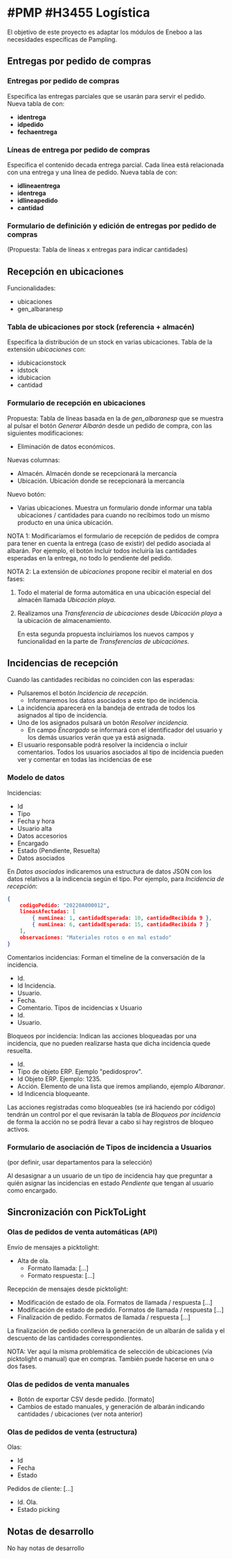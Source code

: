 # #PMP #H3455 Logística

El objetivo de este proyecto es adaptar los módulos de Eneboo a las necesidades específicas de Pampling.

## Entregas por pedido de compras

### Entregas por pedido de compras
Especifica las entregas parciales que se usarán para servir el pedido.
Nueva tabla de con:
* **identrega**
* **idpedido**
* **fechaentrega**

### Líneas de entrega por pedido de compras
Especifica el contenido decada entrega parcial. Cada línea está relacionada con una entrega y una línea de pedido.
Nueva tabla de con:
* **idlineaentrega**
* **identrega**
* **idlineapedido**
* **cantidad**

### Formulario de definición y edición de entregas por pedido de compras
(Propuesta: Tabla de líneas x entregas para indicar cantidades)

## Recepción en ubicaciones
Funcionalidades:
 * ubicaciones
 * gen_albaranesp

### Tabla de ubicaciones por stock (referencia + almacén)
Especifica la distribución de un stock en varias ubicaciones.
Tabla de la extensión *ubicaciones* con:
* idubicacionstock
* idstock
* idubicacion
* cantidad

### Formulario de recepción en ubicaciones
Propuesta: Tabla de líneas basada en la de *gen_albaranesp* que se muestra al pulsar el botón *Generar Albarán* desde un pedido de compra,
con las siguientes modificaciones:
* Eliminación de datos económicos.

Nuevas columnas:
* Almacén. Almacén donde se recepcionará la mercancía
* Ubicación. Ubicación donde se recepcionará la mercancía

Nuevo botón:
* Varias ubicaciones. Muestra un formulario donde informar una tabla ubicaciones / cantidades para cuando no recibimos todo un mismo producto en una única ubicación.

NOTA 1: Modificaríamos el formulario de recepción de pedidos de compra para tener en cuenta la entrega (caso de existir) del pedido asociada al albarán. Por ejemplo, el botón Incluir todos incluiría las cantidades esperadas en la entrega, no todo lo pendiente del pedido.

NOTA 2: La extensión de *ubicaciones* propone recibir el material en dos fases:
1. Todo el material de forma automática en una ubicación especial del almacén llamada *Ubicación playa*.
1. Realizamos una *Transferencia de ubicaciones* desde *Ubicación playa* a la ubicación de almacenamiento.

    En esta segunda propuesta incluiríamos los nuevos campos y funcionalidad en la parte de *Transferencias de ubicaciónes*.


## Incidencias de recepción
Cuando las cantidades recibidas no coinciden con las esperadas:
* Pulsaremos el botón *Incidencia de recepción*.
    * Informaremos los datos asociados a este tipo de incidencia.
* La incidencia aparecerá en la bandeja de entrada de todos los asignados al tipo de incidencia.
* Uno de los asignados pulsará un botón *Resolver incidencia*.
    * En campo *Encargado* se informará con el identificador del usuario y los demás usuarios verán que ya está asignada.
* El usuario responsable podrá resolver la incidencia o incluir comentarios. Todos los usuarios asociados al tipo de incidencia pueden ver y comentar en todas las incidencias de ese


### Modelo de datos
Incidencias:
* Id
* Tipo
* Fecha y hora
* Usuario alta
* Datos accesorios
* Encargado
* Estado (Pendiente, Resuelta)
* Datos asociados

En *Datos asociados* indicaremos una estructura de datos JSON con los datos relativos a la indicencia según el tipo. Por ejemplo, para *Incidencia de recepción*:
```json
{
    codigoPedido: "20220A000012",
    lineasAfectadas: [
        { numLinea: 1, cantidadEsperada: 10, cantidadRecibida 9 },
        { numLinea: 6, cantidadEsperada: 15, cantidadRecibida 7 }
    ],
    observaciones: "Materiales rotos o en mal estado"
}
```

Comentarios incidencias:
Forman el timeline de la conversación de la incidencia.
* Id.
* Id Incidencia.
* Usuario.
* Fecha.
* Comentario.
Tipos de incidencias x Usuario
* Id.
* Usuario.

Bloqueos por incidencia:
Indican las acciones bloqueadas por una incidencia, que no pueden realizarse hasta que dicha incidencia quede resuelta.
* Id.
* Tipo de objeto ERP. Ejemplo "pedidosprov".
* Id Objeto ERP. Ejemplo: 1235.
* Acción. Elemento de una lista que iremos ampliando, ejemplo *Albaranar*.
* Id Indicencia bloqueante.

Las acciones registradas como bloqueables (se irá haciendo por código) tendrán un control por el que revisarán la tabla de *Bloqueos por incidencia* de forma la acción no se podrá llevar a cabo si hay registros de bloqueo activos.

### Formulario de asociación de Tipos de incidencia a Usuarios
(por definir, usar departamentos para la selección)

Al desasignar a un usuario de un tipo de incidencia hay que preguntar a quién asignar las incidencias en estado *Pendiente* que tengan al usuario como encargado.

## Sincronización con PickToLight

### Olas de pedidos de venta automáticas (API)
Envío de mensajes a picktolight:
* Alta de ola.
    * Formato llamada: [...]
    * Formato respuesta: [...]

Recepción de mensajes desde picktolight:
* Modificación de estado de ola. Formatos de llamada / respuesta [...]
* Modificación de estado de pedido. Formatos de llamada / respuesta [...]
* Finalización de pedido. Formatos de llamada / respuesta [...]

La finalización de pedido conlleva la generación de un albarán de salida y el descuento de las cantidades correspondientes.

NOTA: Ver aquí la misma problemática de selección de ubicaciones (vía picktolight o manual) que en compras. También puede hacerse en una o dos fases.

### Olas de pedidos de venta manuales
* Botón de exportar CSV desde pedido. [formato]
* Cambios de estado manuales, y generación de albarán indicando cantidades / ubicaciones (ver nota anterior)

### Olas de pedidos de venta (estructura)
Olas:
* Id
* Fecha
* Estado

Pedidos de cliente:
[...]
* Id. Ola.
* Estado picking



## Notas de desarrollo
No hay notas de desarrollo
